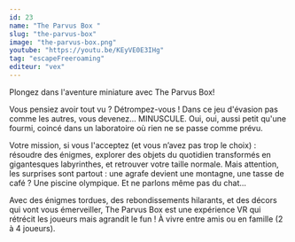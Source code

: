 ```yaml
---
id: 23
name: "The Parvus Box "
slug: "the-parvus-box"
image: "the-parvus-box.png"
youtube: "https://youtu.be/KEyVE0E3IHg"
tag: "escapeFreeroaming"
editeur: "vex"
---
```


Plongez dans l'aventure miniature avec The Parvus Box!

Vous pensiez avoir tout vu ? Détrompez-vous ! Dans ce jeu d'évasion pas comme les autres, vous devenez... MINUSCULE. Oui, oui, aussi petit qu'une fourmi, coincé dans un laboratoire où rien ne se passe comme prévu.

Votre mission, si vous l'acceptez (et vous n’avez pas trop le choix) : résoudre des énigmes, explorer des objets du quotidien transformés en gigantesques labyrinthes, et retrouver votre taille normale. Mais attention, les surprises sont partout : une agrafe devient une montagne, une tasse de café ? Une piscine olympique. Et ne parlons même pas du chat...

Avec des énigmes tordues, des rebondissements hilarants, et des décors qui vont vous émerveiller, The Parvus Box est une expérience VR qui rétrécit les joueurs mais agrandit le fun ! À vivre entre amis ou en famille (2 à 4 joueurs).
